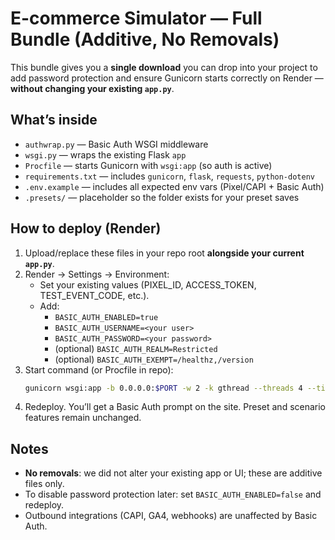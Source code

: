 # E-commerce Simulator — Full Bundle (Additive, No Removals)

This bundle gives you a **single download** you can drop into your project to add password protection
and ensure Gunicorn starts correctly on Render — **without changing your existing `app.py`**.

## What’s inside
- `authwrap.py` — Basic Auth WSGI middleware
- `wsgi.py` — wraps the existing Flask `app`
- `Procfile` — starts Gunicorn with `wsgi:app` (so auth is active)
- `requirements.txt` — includes `gunicorn`, `flask`, `requests`, `python-dotenv`
- `.env.example` — includes all expected env vars (Pixel/CAPI + Basic Auth)
- `.presets/` — placeholder so the folder exists for your preset saves

## How to deploy (Render)
1. Upload/replace these files in your repo root **alongside your current `app.py`**.
2. Render → Settings → Environment:
   - Set your existing values (PIXEL_ID, ACCESS_TOKEN, TEST_EVENT_CODE, etc.).
   - Add:
     - `BASIC_AUTH_ENABLED=true`
     - `BASIC_AUTH_USERNAME=<your user>`
     - `BASIC_AUTH_PASSWORD=<your password>`
     - (optional) `BASIC_AUTH_REALM=Restricted`
     - (optional) `BASIC_AUTH_EXEMPT=/healthz,/version`
3. Start command (or Procfile in repo):
   ```bash
   gunicorn wsgi:app -b 0.0.0.0:$PORT -w 2 -k gthread --threads 4 --timeout 120
   ```
4. Redeploy. You’ll get a Basic Auth prompt on the site. Preset and scenario features remain unchanged.

## Notes
- **No removals**: we did not alter your existing app or UI; these are additive files only.
- To disable password protection later: set `BASIC_AUTH_ENABLED=false` and redeploy.
- Outbound integrations (CAPI, GA4, webhooks) are unaffected by Basic Auth.
